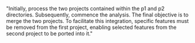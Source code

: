 "Initially, process the two projects contained within the p1 and p2 directories. Subsequently, commence the analysis. The final objective is to merge the two projects. To facilitate this integration, specific features must be removed from the first project, enabling selected features from the second project to be ported into it."
